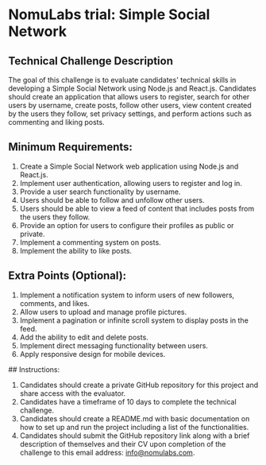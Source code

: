 # NomuLabs trial: Simple Social Network

## Technical Challenge Description

The goal of this challenge is to evaluate candidates' technical skills in developing a Simple Social Network using Node.js and React.js. Candidates should create an application that allows users to register, search for other users by username, create posts, follow other users, view content created by the users they follow, set privacy settings, and perform actions such as commenting and liking posts.

## Minimum Requirements:

1. Create a Simple Social Network web application using Node.js and React.js.
2. Implement user authentication, allowing users to register and log in.
3. Provide a user search functionality by username.
4. Users should be able to follow and unfollow other users.
5. Users should be able to view a feed of content that includes posts from the users they
   follow.
6. Provide an option for users to configure their profiles as public or private.
7. Implement a commenting system on posts.
8. Implement the ability to like posts.

## Extra Points (Optional):

1. Implement a notification system to inform users of new followers, comments, and likes.
2. Allow users to upload and manage profile pictures.
3. Implement a pagination or infinite scroll system to display posts in the feed.
4. Add the ability to edit and delete posts.
5. Implement direct messaging functionality between users.
6. Apply responsive design for mobile devices.

## Instructions:

1.  Candidates should create a private GitHub repository for this project and share access with the evaluator.
2.  Candidates have a timeframe of 10 days to complete the technical challenge.
3.  Candidates should create a README.md with basic documentation on how to set up and run
    the project including a list of the functionalities.
4.  Candidates should submit the GitHub repository link along with a brief description of
    themselves and their CV upon completion of the challenge to this email address:
    info@nomulabs.com.

